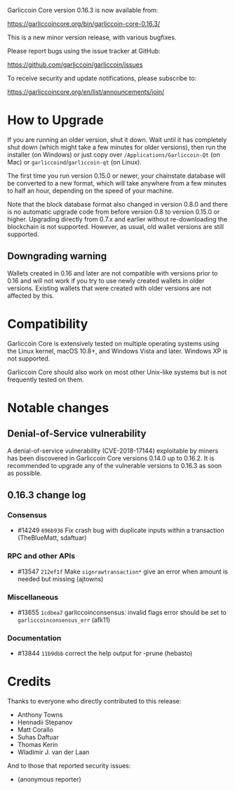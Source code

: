 Garliccoin Core version 0.16.3 is now available from:

  <https://garliccoincore.org/bin/garliccoin-core-0.16.3/>

This is a new minor version release, with various bugfixes.

Please report bugs using the issue tracker at GitHub:

  <https://github.com/garliccoin/garliccoin/issues>

To receive security and update notifications, please subscribe to:

  <https://garliccoincore.org/en/list/announcements/join/>

How to Upgrade
==============

If you are running an older version, shut it down. Wait until it has completely
shut down (which might take a few minutes for older versions), then run the
installer (on Windows) or just copy over `/Applications/Garliccoin-Qt` (on Mac)
or `garliccoind`/`garliccoin-qt` (on Linux).

The first time you run version 0.15.0 or newer, your chainstate database will be converted to a
new format, which will take anywhere from a few minutes to half an hour,
depending on the speed of your machine.

Note that the block database format also changed in version 0.8.0 and there is no
automatic upgrade code from before version 0.8 to version 0.15.0 or higher. Upgrading
directly from 0.7.x and earlier without re-downloading the blockchain is not supported.
However, as usual, old wallet versions are still supported.

Downgrading warning
-------------------

Wallets created in 0.16 and later are not compatible with versions prior to 0.16
and will not work if you try to use newly created wallets in older versions. Existing
wallets that were created with older versions are not affected by this.

Compatibility
==============

Garliccoin Core is extensively tested on multiple operating systems using
the Linux kernel, macOS 10.8+, and Windows Vista and later. Windows XP is not supported.

Garliccoin Core should also work on most other Unix-like systems but is not
frequently tested on them.

Notable changes
===============

Denial-of-Service vulnerability
-------------------------------

A denial-of-service vulnerability (CVE-2018-17144) exploitable by miners has
been discovered in Garliccoin Core versions 0.14.0 up to 0.16.2. It is recommended
to upgrade any of the vulnerable versions to 0.16.3 as soon as possible.

0.16.3 change log
------------------

### Consensus
- #14249 `696b936` Fix crash bug with duplicate inputs within a transaction (TheBlueMatt, sdaftuar)

### RPC and other APIs
- #13547 `212ef1f` Make `signrawtransaction*` give an error when amount is needed but missing (ajtowns)

### Miscellaneous
- #13655 `1cdbea7` garliccoinconsensus: invalid flags error should be set to `garliccoinconsensus_err` (afk11)

### Documentation
- #13844 `11b9dbb` correct the help output for -prune (hebasto)

Credits
=======

Thanks to everyone who directly contributed to this release:

- Anthony Towns
- Hennadii Stepanov
- Matt Corallo
- Suhas Daftuar
- Thomas Kerin
- Wladimir J. van der Laan

And to those that reported security issues:

- (anonymous reporter)

